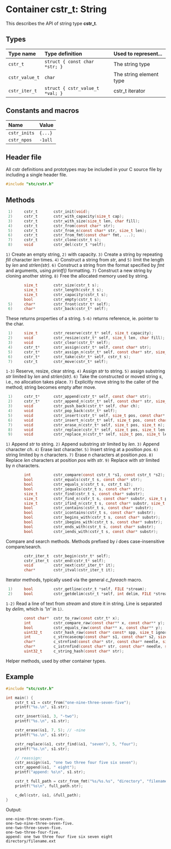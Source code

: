 # Container cstr_t: String

This describes the API of string type **cstr_t**.

## Types

| Type name         | Type definition                  | Used to represent...       |
|:------------------|:---------------------------------|:---------------------------|
| `cstr_t`          | `struct { const char *str; }`    | The string type            |
| `cstr_value_t`    | `char`                           | The string element type    |
| `cstr_iter_t`     | `struct { cstr_value_t *val; }`  | cstr_t iterator            |

## Constants and macros

| Name              | Value            |
|:------------------|:-----------------|
|  `cstr_inits`     | `{...}`          |
|  `cstr_npos`      | `-1ull`          |

## Header file

All cstr definitions and prototypes may be included in your C source file by including a single header file.

```c
#include "stc/cstr.h"
```
## Methods

```c
 1)     cstr_t       cstr_init(void);
 2)     cstr_t       cstr_with_capacity(size_t cap);
 3)     cstr_t       cstr_with_size(size_t len, char fill);
 4)     cstr_t       cstr_from(const char* str);
 5)     cstr_t       cstr_from_n(const char* str, size_t len);
 6)     cstr_t       cstr_from_fmt(const char* fmt, ...);
 7)     cstr_t       cstr_clone(cstr_t s);
 8)     void         cstr_del(cstr_t *self);
```
`1)` Create an empty string, `2)` with capacity. `3)` Create a string by repeating *fill* character *len* times.
`4)` Construct a string from *str*, and `5)` limit the length by *len* and *strlen(str)*.
`6)` Construct a string from the format specified by *fmt* and arguments, using *printf()* formatting.
`7)` Construct a new string by cloning another string. `8)` Free the allocated memory used by string.
```c
        size_t       cstr_size(cstr_t s);
        size_t       cstr_length(cstr_t s);
        size_t       cstr_capacity(cstr_t s);
        bool         cstr_empty(cstr_t s);
 5)     char*        cstr_front(cstr_t* self);
 6)     char*        cstr_back(cstr_t* self);
```
These returns properties of a string. `5-6)` returns reference, ie. pointer to the char.
```c
 1)     size_t       cstr_reserve(cstr_t* self, size_t capacity);
 2)     void         cstr_resize(cstr_t* self, size_t len, char fill);
 3)     void         cstr_clear(cstr_t* self);
 4)     cstr_t*      cstr_assign(cstr_t* self, const char* str);
 5)     cstr_t*      cstr_assign_n(cstr_t* self, const char* str, size_t len);
 6)     cstr_t*      cstr_take(cstr_t* self, cstr_t s);
 7)     cstr_t       cstr_move(cstr_t* self);
```
`1-3)` Reserve, resize, clear string. `4)` Assign *str* to string. `5)` assign substring *str* limited by
*len* and *strlen(str)*. `6)` Take the constructed or moved string *s*, i.e., no allocation takes place.
`7)` Explicitly move string to the caller of the method; string becomes empty after move.
```c
 1)     cstr_t*      cstr_append(cstr_t* self, const char* str);
 2)     cstr_t*      cstr_append_n(cstr_t* self, const char* str, size_t len);
 3)     void         cstr_push_back(cstr_t* self, char ch);
 4)     void         cstr_pop_back(cstr_t* self);
 5)     void         cstr_insert(cstr_t* self, size_t pos, const char* str);
 6)     void         cstr_insert_n(cstr_t* self, size_t pos, const char* str, size_t n);
 7)     void         cstr_erase_n(cstr_t* self, size_t pos, size_t n);
 8)     void         cstr_replace(cstr_t* self, size_t pos, size_t len, const char* str);
 9)     void         cstr_replace_n(cstr_t* self, size_t pos, size_t len, const char* str, size_t n);
```
`1)` Append *str* to string. `2)` Append substring *str* limited by *len*. `3)` Append character *ch*.
`4)` Erase last character. `5)` Insert string at a position *pos*. `6)` string limited by n characters.
`7)` Erase *n* characters at position *pos*. `8)` Replace *len* characters at position *pos* with *str*.
`9)` Replace with *str* limited by *n* characters.
```c
        int          cstr_compare(const cstr_t *s1, const cstr_t *s2);
        bool         cstr_equals(cstr_t s, const char* str);
        bool         cstr_equals_s(cstr_t s, cstr_t s2);
        bool         cstr_iequals(cstr_t s, const char* str);
        size_t       cstr_find(cstr_t s, const char* substr);
        size_t       cstr_find_n(cstr_t s, const char* substr, size_t pos, size_t nlen);
        size_t       cstr_ifind_n(cstr_t s, const char* substr, size_t pos, size_t nlen);
        bool         cstr_contains(cstr_t s, const char* substr);
        bool         cstr_icontains(cstr_t s, const char* substr);
        bool         cstr_begins_with(cstr_t s, const char* substr);
        bool         cstr_ibegins_with(cstr_t s, const char* substr);
        bool         cstr_ends_with(cstr_t s, const char* substr);
        bool         cstr_iends_with(cstr_t s, const char* substr);
```
Compare and search methods. Methods prefixed by *i* does case-insensitive compare/search.
```c
        cstr_iter_t  cstr_begin(cstr_t* self);
        cstr_iter_t  cstr_end(cstr_t* self);
        void         cstr_next(cstr_iter_t* it);
        char*        cstr_itval(cstr_iter_t it);
```
Iterator methods, typically used via the general *c_foreach* macro.
```c
 1)     bool         cstr_getline(cstr_t *self, FILE *stream);
 2)     bool         cstr_getdelim(cstr_t *self, int delim, FILE *stream);
```
`1-2)` Read a line of text from *stream* and store it in string. Line is separated by *delim*, which is *'\n'* in `1)`.
```c
        const char*  cstr_to_raw(const cstr_t* x);
        int          cstr_compare_raw(const char** x, const char** y);
        bool         cstr_equals_raw(const char** x, const char** y);
        uint32_t     cstr_hash_raw(const char* const* spp, size_t ignored);
        int          c_strncasecmp(const char* s1, const char* s2, size_t n);
        char*        c_strnfind(const char* str, const char* needle, size_t nmax);
        char*        c_istrnfind(const char* str, const char* needle, size_t nmax);
        uint32_t     c_string_hash(const char* str);
```
Helper methods, used by other container types.

## Example
```c
#include "stc/cstr.h"

int main() {
    cstr_t s1 = cstr_from("one-nine-three-seven-five");
    printf("%s.\n", s1.str);

    cstr_insert(&s1, 3, "-two");
    printf("%s.\n", s1.str);

    cstr_erase(&s1, 7, 5); // -nine
    printf("%s.\n", s1.str);

    cstr_replace(&s1, cstr_find(&s1, "seven"), 5, "four");
    printf("%s.\n", s1.str);

    // reassign:
    cstr_assign(&s1, "one two three four five six seven");
    cstr_append(&s1, " eight");
    printf("append: %s\n", s1.str);

    cstr_t full_path = cstr_from_fmt("%s/%s.%s", "directory", "filename", "ext");
    printf("%s\n", full_path.str);

    c_del(cstr, &s1, &full_path);
}
```
Output:
```
one-nine-three-seven-five.
one-two-nine-three-seven-five.
one-two-three-seven-five.
one-two-three-four-five.
append: one two three four five six seven eight
directory/filename.ext
```